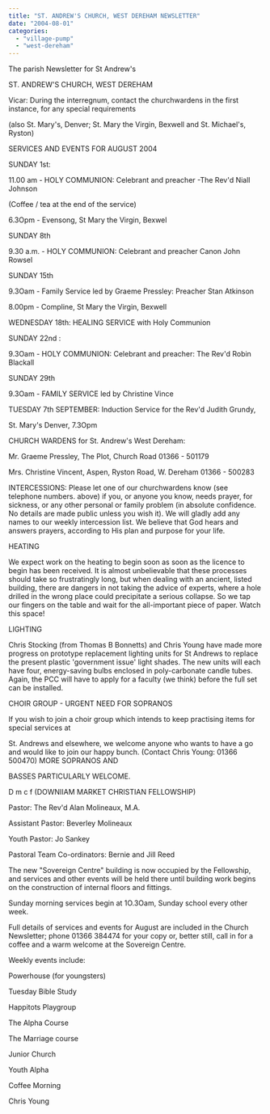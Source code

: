 ```yaml
---
title: "ST. ANDREW'S CHURCH, WEST DEREHAM NEWSLETTER"
date: "2004-08-01"
categories: 
  - "village-pump"
  - "west-dereham"
---
```


The parish Newsletter for St Andrew's

ST. ANDREW'S CHURCH, WEST DEREHAM

Vicar: During the interregnum, contact the churchwardens in the first instance, for any special requirements

(also St. Mary's, Denver; St. Mary the Virgin, Bexwell and St. Michael's, Ryston)

SERVICES AND EVENTS FOR AUGUST 2004

SUNDAY 1st:

11.00 am - HOLY COMMUNION: Celebrant and preacher -The Rev'd Niall Johnson

(Coffee / tea at the end of the service)

6.3Opm - Evensong, St Mary the Virgin, Bexwel

SUNDAY 8th

9.30 a.m. - HOLY COMMUNION: Celebrant and preacher Canon John Rowsel

SUNDAY 15th

9.3Oam - Family Service led by Graeme Pressley: Preacher Stan Atkinson

8.00pm - Compline, St Mary the Virgin, Bexwell

WEDNESDAY 18th: HEALING SERVICE with Holy Communion

SUNDAY 22nd :

9.3Oam - HOLY COMMUNION: Celebrant and preacher: The Rev'd Robin Blackall

SUNDAY 29th

9.3Oam - FAMILY SERVICE led by Christine Vince

TUESDAY 7th SEPTEMBER: Induction Service for the Rev'd Judith Grundy,

St. Mary's Denver, 7.3Opm

CHURCH WARDENS for St. Andrew's West Dereham:

Mr. Graeme Pressley, The Plot, Church Road 01366 - 501179

Mrs. Christine Vincent, Aspen, Ryston Road, W. Dereham 01366 - 500283

INTERCESSIONS: Please let one of our churchwardens know (see telephone numbers. above) if you, or anyone you know, needs prayer, for sickness, or any other personal or family problem (in absolute confidence. No details are made public unless you wish it). We will gladly add any names to our weekly intercession list. We believe that God hears and answers prayers, according to His plan and purpose for your life.

HEATING

We expect work on the heating to begin soon as soon as the licence to begin has been received. It is almost unbelievable that these processes should take so frustratingly long, but when dealing with an ancient, listed building, there are dangers in not taking the advice of experts, where a hole drilled in the wrong place could precipitate a serious collapse. So we tap our fingers on the table and wait for the all-important piece of paper. Watch this space!

LIGHTING

Chris Stocking (from Thomas B Bonnetts) and Chris Young have made more progress on prototype replacement lighting units for St Andrews to replace the present plastic 'government issue' light shades. The new units will each have four, energy-saving bulbs enclosed in poly-carbonate candle tubes. Again, the PCC will have to apply for a faculty (we think) before the full set can be installed.

CHOIR GROUP - URGENT NEED FOR SOPRANOS

If you wish to join a choir group which intends to keep practising items for special services at

St. Andrews and elsewhere, we welcome anyone who wants to have a go and would like to join our happy bunch. (Contact Chris Young: 01366 500470) MORE SOPRANOS AND

BASSES PARTICULARLY WELCOME.

D m c f (DOWNIIAM MARKET CHRISTIAN FELLOWSHIP)

Pastor: The Rev'd Alan Molineaux, M.A.

Assistant Pastor: Beverley Molineaux

Youth Pastor: Jo Sankey

Pastoral Team Co-ordinators: Bernie and Jill Reed

The new "Sovereign Centre" building is now occupied by the Fellowship, and services and other events will be held there until building work begins on the construction of internal floors and fittings.

Sunday morning services begin at 1O.3Oam, Sunday school every other week.

Full details of services and events for August are included in the Church Newsletter; phone 01366 384474 for your copy or, better still, call in for a coffee and a warm welcome at the Sovereign Centre.

Weekly events include:

Powerhouse (for youngsters)

Tuesday Bible Study

Happitots Playgroup

The Alpha Course

The Marriage course

Junior Church

Youth Alpha

Coffee Morning

Chris Young
